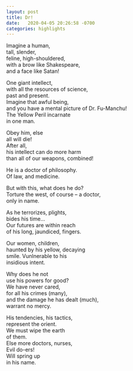 ```yaml
---
layout: post
title: Dr!
date:   2020-04-05 20:26:58 -0700
categories: highlights
---
```

Imagine a human,  
tall, slender,  
feline, high-shouldered,  
with a brow like Shakespeare,  
and a face like Satan!  


One giant intellect,  
with all the resources of science,  
past and present.  
Imagine that awful being,  
and you have a mental picture of Dr. Fu-Manchu!  
The Yellow Peril incarnate  
in one man.  


Obey him, else   
all will die!  
After all,  
his intellect can do more harm  
than all of our weapons, combined!  


He is a doctor of philosophy.  
Of law, and medicine.  

But with this, what does he do?  
Torture the west, of course – a doctor,  
only in name.  

As he terrorizes, plights,  
bides his time...  
Our futures are within reach  
of his long, jaundiced, fingers.  


Our women, children,  
haunted by his yellow, decaying  
smile. Vunlnerable to his  
insidious intent.  


Why does he not  
use his powers for good?  
We have never cared,  
for all his crimes (many),  
and the damage he has dealt (much),  
warrant no mercy.  


His tendencies, his tactics,  
represent the orient.  
We must wipe the earth  
of them.  
Else more doctors, nurses,  
Evil do-ers!  
Will spring up   
in his name.  
